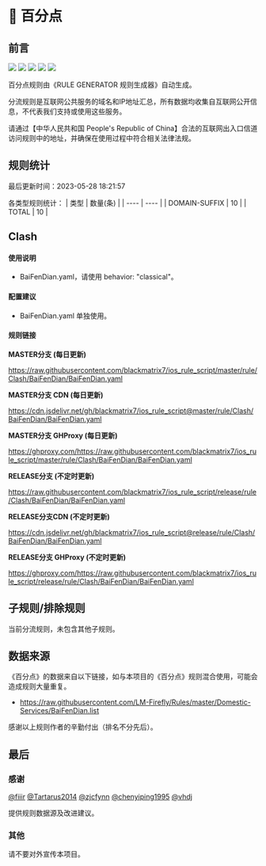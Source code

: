 # 🧸 百分点

## 前言

![](https://shields.io/badge/-移除重复规则-ff69b4) ![](https://shields.io/badge/-DOMAIN与DOMAIN--SUFFIX合并-green) ![](https://shields.io/badge/-DOMAIN--SUFFIX间合并-critical) ![](https://shields.io/badge/-DOMAIN--SUFFIX与DOMAIN--KEYWORD合并-blue) ![](https://shields.io/badge/-IP--CIDR(6)合并-blueviolet) 

百分点规则由《RULE GENERATOR 规则生成器》自动生成。

分流规则是互联网公共服务的域名和IP地址汇总，所有数据均收集自互联网公开信息，不代表我们支持或使用这些服务。

请通过【中华人民共和国 People's Republic of China】合法的互联网出入口信道访问规则中的地址，并确保在使用过程中符合相关法律法规。

## 规则统计

最后更新时间：2023-05-28 18:21:57

各类型规则统计：
| 类型 | 数量(条)  | 
| ---- | ----  |
| DOMAIN-SUFFIX | 10  | 
| TOTAL | 10  | 


## Clash 

#### 使用说明
- BaiFenDian.yaml，请使用 behavior: "classical"。

#### 配置建议
- BaiFenDian.yaml 单独使用。

#### 规则链接
**MASTER分支 (每日更新)**

https://raw.githubusercontent.com/blackmatrix7/ios_rule_script/master/rule/Clash/BaiFenDian/BaiFenDian.yaml

**MASTER分支 CDN (每日更新)**

https://cdn.jsdelivr.net/gh/blackmatrix7/ios_rule_script@master/rule/Clash/BaiFenDian/BaiFenDian.yaml

**MASTER分支 GHProxy (每日更新)**

https://ghproxy.com/https://raw.githubusercontent.com/blackmatrix7/ios_rule_script/master/rule/Clash/BaiFenDian/BaiFenDian.yaml

**RELEASE分支 (不定时更新)**

https://raw.githubusercontent.com/blackmatrix7/ios_rule_script/release/rule/Clash/BaiFenDian/BaiFenDian.yaml

**RELEASE分支CDN (不定时更新)**

https://cdn.jsdelivr.net/gh/blackmatrix7/ios_rule_script@release/rule/Clash/BaiFenDian/BaiFenDian.yaml

**RELEASE分支 GHProxy (不定时更新)**

https://ghproxy.com/https://raw.githubusercontent.com/blackmatrix7/ios_rule_script/release/rule/Clash/BaiFenDian/BaiFenDian.yaml

## 子规则/排除规则


当前分流规则，未包含其他子规则。

## 数据来源

《百分点》的数据来自以下链接，如与本项目的《百分点》规则混合使用，可能会造成规则大量重复。

- https://raw.githubusercontent.com/LM-Firefly/Rules/master/Domestic-Services/BaiFenDian.list


感谢以上规则作者的辛勤付出（排名不分先后）。

## 最后

### 感谢

[@fiiir](https://github.com/fiiir) [@Tartarus2014](https://github.com/Tartarus2014) [@zjcfynn](https://github.com/zjcfynn) [@chenyiping1995](https://github.com/chenyiping1995) [@vhdj](https://github.com/vhdj)

提供规则数据源及改进建议。

### 其他

请不要对外宣传本项目。